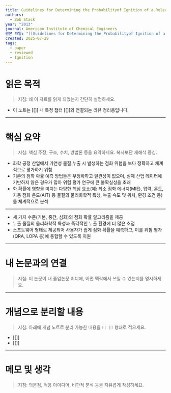 ```yaml
---
title: Guidelines for Determining the Probabilityof Ignition of a Released Flammable Mass
authors:
  - Bob Stack
year: "2013"
journal: American Institute of Chemical Engineers
원본 파일: "[[Guidelines for Determining the Probabilityof Ignition of a Released Flammable Mass.pdf]]"
created: 2025-07-29
tags:
  - paper
  - reviewed
  - Ignition
---
```

# 읽은 목적  
> 지침: 왜 이 자료를 읽게 되었는지 간단히 설명하세요.

- 이 노트는 [[]] 내 특정 챕터 [[]]와 연결되는 리뷰 정리용입니다.  
---

#  핵심 요약  
> 지침: 핵심 주장, 구조, 수치, 방법론 등을 요약하세요. 복사보단 재해석 중심.

- 화학 공정 산업에서 가연성 물질 누출 시 발생하는 점화 위험을 보다 정확하고 체계적으로 평가하기 위함
- 기존의 점화 확률 예측 방법들은 부정확하고 일관성이 없으며, 실제 산업 데이터에 기반하지 않은 경우가 많아 위험 평가 연구에 큰 불확실성을 초래
- 화 확률에 영향을 미치는 다양한 핵심 요소(예: 최소 점화 에너지(MIE), 압력, 온도, 자동 점화 온도(AIT) 등 물질의 물리화학적 특성, 누출 속도 및 위치, 환경 조건 등)를 체계적으로 분석
---
- 세 가지 수준(기본, 중간, 심화)의 점화 확률 알고리즘을 제공
- 누출 물질의 물리화학적 특성과 즉각적인 누출 환경에 더 많은 초점
- 소프트웨어 형태로 제공되어 사용자가 쉽게 점화 확률을 예측하고, 이를 위험 평가(QRA, LOPA 등)에 통합할 수 있도록 지원



---

# 내 논문과의 연결  
> 지침: 이 논문이 내 졸업논문 어디에, 어떤 맥락에서 쓰일 수 있는지를 명시하세요.

---

# 개념으로 분리할 내용  
> 지침: 아래에 개념 노트로 분리 가능한 내용을 `[[ ]]` 형태로 적으세요.

- [[]]
- [[]]

---

# 메모 및 생각  
> 지침: 의문점, 적용 아이디어, 비판적 분석 등을 자유롭게 작성하세요.
